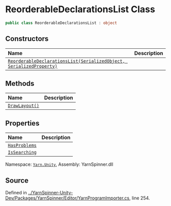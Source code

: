 # ReorderableDeclarationsList Class


```csharp
public class ReorderableDeclarationsList : object
```



## Constructors
|Name|Description|
|:---|:---|
|[`ReorderableDeclarationsList(SerializedObject, SerializedProperty)`](/api/csharp/yarn.unity/reorderabledeclarationslist._ctor-serializedobject,serializedproperty-.md)||
## Methods
|Name|Description|
|:---|:---|
|[`DrawLayout()`](/api/csharp/yarn.unity/reorderabledeclarationslist.drawlayout.md)||
## Properties
|Name|Description|
|:---|:---|
|[`HasProblems`](/api/csharp/yarn.unity/reorderabledeclarationslist.hasproblems.md)||
|[`IsSearching`](/api/csharp/yarn.unity/reorderabledeclarationslist.issearching.md)||
<div class="class-metadata">

Namespace: [`Yarn.Unity`](/api/csharp/yarn.unity/README.md), Assembly: YarnSpinner.dll
</div>

## Source
Defined in [../YarnSpinner-Unity-Dev/Packages/YarnSpinner/Editor/YarnProgramImporter.cs](https://github.com/YarnSpinnerTool/YarnSpinner-Unity//blob/develop/Editor/YarnProgramImporter.cs#L254), line 254.
